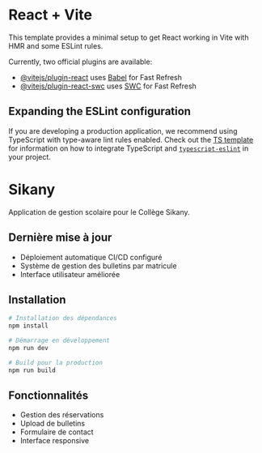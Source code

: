 # React + Vite

This template provides a minimal setup to get React working in Vite with HMR and some ESLint rules.

Currently, two official plugins are available:

- [@vitejs/plugin-react](https://github.com/vitejs/vite-plugin-react/blob/main/packages/plugin-react) uses [Babel](https://babeljs.io/) for Fast Refresh
- [@vitejs/plugin-react-swc](https://github.com/vitejs/vite-plugin-react/blob/main/packages/plugin-react-swc) uses [SWC](https://swc.rs/) for Fast Refresh

## Expanding the ESLint configuration

If you are developing a production application, we recommend using TypeScript with type-aware lint rules enabled. Check out the [TS template](https://github.com/vitejs/vite/tree/main/packages/create-vite/template-react-ts) for information on how to integrate TypeScript and [`typescript-eslint`](https://typescript-eslint.io) in your project.

# Sikany

Application de gestion scolaire pour le Collège Sikany.

## Dernière mise à jour
- Déploiement automatique CI/CD configuré
- Système de gestion des bulletins par matricule
- Interface utilisateur améliorée

## Installation

```bash
# Installation des dépendances
npm install

# Démarrage en développement
npm run dev

# Build pour la production
npm run build
```

## Fonctionnalités
- Gestion des réservations
- Upload de bulletins
- Formulaire de contact
- Interface responsive
